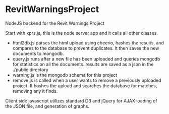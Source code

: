 # RevitWarningsProject
NodeJS backend for the Revit Warnings Project

Start with xprs.js, this is the node server app and it calls all other classes.
<ul>
<li>html2db.js parses the html upload using cheerio, hashes the results, and compares to the database to prevent duplicates. It then saves the new documents to mongodb.</li>
<li>query.js runs after a new file has been uploaded and queries mongodb for statistics on all the documents. results are saved as a json in the ./public directory</li>
<li>warning.js is the mongodb schema for this project</li>
<li>remove.js is called when a user wants to remove a previously uploaded project. It hashes the upload and searches the database for matches, removing any it finds.</li>
</ul>

Client side javascript utilizes standard D3 and jQuery for AJAX loading of the JSON file, and generation of graphs.
